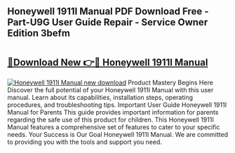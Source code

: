 ## Honeywell 1911I Manual PDF Download Free - Part-U9G User Guide Repair - Service Owner Edition 3befm

# <h2><a href="http://bc12791.oget.top/?id=Honeywell+1911I+Manual">🔗Download New 👉🔴 Honeywell 1911I Manual</a></h2>

[![Honeywell 1911I Manual new download](https://i.imgur.com/5g1atiW.png)](http://bc12791.oget.top/?id=Honeywell+1911I+Manual)
Product Mastery Begins Here Discover the full potential of your Honeywell 1911I Manual with this user manual. Learn about its capabilities, installation steps, operating procedures, and troubleshooting tips. Important User Guide Honeywell 1911I Manual for Parents This guide provides important information for parents regarding the safe use of this product for children. This Honeywell 1911I Manual features a comprehensive set of features to cater to your specific needs. Your Success is Our Goal Honeywell 1911I Manual. We are committed to providing you with the tools and support you need.
